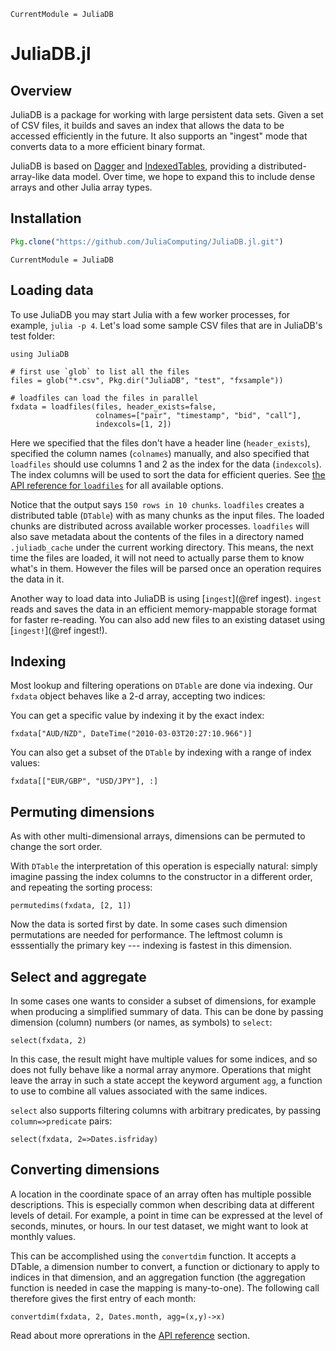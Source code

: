 ```@meta
CurrentModule = JuliaDB
```

# JuliaDB.jl

## Overview

JuliaDB is a package for working with large persistent data sets. Given a set of CSV files, it builds and saves an index that allows the data to be accessed efficiently in the future. It also supports an "ingest" mode that converts data to a more efficient binary format.

JuliaDB is based on [Dagger](https://github.com/JuliaParallel/Dagger.jl) and [IndexedTables](https://github.com/JuliaComputing/IndexedTables.jl), providing a distributed-array-like data model. Over time, we hope to expand this to include dense arrays and other Julia array types.

## Installation

```julia
Pkg.clone("https://github.com/JuliaComputing/JuliaDB.jl.git")
```

```@meta
CurrentModule = JuliaDB
```

## Loading data

To use JuliaDB you may start Julia with a few worker processes, for example, `julia -p 4`. Let's load some sample CSV files that are in JuliaDB's test folder:

```@repl fxdata
using JuliaDB

# first use `glob` to list all the files
files = glob("*.csv", Pkg.dir("JuliaDB", "test", "fxsample"))

# loadfiles can load the files in parallel
fxdata = loadfiles(files, header_exists=false,
                   colnames=["pair", "timestamp", "bid", "call"],
                   indexcols=[1, 2])
```

Here we specified that the files don't have a header line (`header_exists`), specified the column names (`colnames`) manually, and also specified that `loadfiles` should use columns 1 and 2 as the index for the data (`indexcols`). The index columns will be used to sort the data for efficient queries. See [the API reference for `loadfiles`](apireference.html#JuliaDB.loadfiles) for all available options.

Notice that the output says `150 rows in 10 chunks`. `loadfiles` creates a distributed table (`DTable`) with as many chunks as the input files. The loaded chunks are distributed across available worker processes. `loadfiles` will also save metadata about the contents of the files in a directory named `.juliadb_cache` under the current working directory. This means, the next time the files are loaded, it will not need to actually parse them to know what's in them. However the files will be parsed once an operation requires the data in it.

Another way to load data into JuliaDB is using [`ingest`](@ref ingest). `ingest` reads and saves the data in an efficient memory-mappable storage format for faster re-reading. You can also add new files to an existing dataset using [`ingest!`](@ref ingest!).

## Indexing

Most lookup and filtering operations on `DTable` are done via indexing. Our `fxdata` object behaves like a 2-d array, accepting two indices:

You can get a specific value by indexing it by the exact index:

```@repl fxdata
fxdata["AUD/NZD", DateTime("2010-03-03T20:27:10.966")]
```

You can also get a subset of the `DTable` by indexing with a range of index values:

```@repl fxdata
fxdata[["EUR/GBP", "USD/JPY"], :]
```

## Permuting dimensions

As with other multi-dimensional arrays, dimensions can be permuted to change the sort order.

With `DTable` the interpretation of this operation is especially natural: simply imagine passing the index columns to the constructor in a different order, and repeating the sorting process:

```@repl fxdata
permutedims(fxdata, [2, 1])
```

Now the data is sorted first by date. In some cases such dimension permutations are needed for performance. The leftmost column is esssentially the primary key --- indexing is fastest in this dimension.

## Select and aggregate

In some cases one wants to consider a subset of dimensions, for example when producing a simplified summary of data.
This can be done by passing dimension (column) numbers (or names, as symbols) to `select`:


```@repl fxdata
select(fxdata, 2)
```

In this case, the result might have multiple values for some indices, and so does not fully behave like a normal array anymore.
Operations that might leave the array in such a state accept the keyword argument `agg`, a function to use to combine all values associated with the same indices.

`select` also supports filtering columns with arbitrary predicates, by passing `column=>predicate` pairs:


```@repl fxdata
select(fxdata, 2=>Dates.isfriday)
```

## Converting dimensions

A location in the coordinate space of an array often has multiple possible descriptions.
This is especially common when describing data at different levels of detail.
For example, a point in time can be expressed at the level of seconds, minutes, or hours.
In our test dataset, we might want to look at monthly values.

This can be accomplished using the `convertdim` function.
It accepts a DTable, a dimension number to convert, a function or dictionary to apply to indices in that dimension, and an aggregation function (the aggregation function is needed in case the mapping is many-to-one).
The following call therefore gives the first entry of each month:


```@repl fxdata
convertdim(fxdata, 2, Dates.month, agg=(x,y)->x)
```

Read about more oprerations in the [API reference](apireference.html) section.

